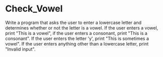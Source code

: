 # Check_Vowel
Write a program that asks the user to enter a lowercase letter and determines whether or not the letter is a vowel. If the user enters a vowel, print "This is a vowel", if the user enters a consonant, print "This is a consonant". If the user enters the letter 'y', print "This is sometimes a vowel". If the user enters anything other than a lowercase letter, print "Invalid input".
